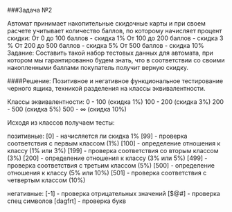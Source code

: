 ###Задача №2

   Автомат принимает накопительные скидочные карты и при своем расчете учитывает количество баллов, по которому начисляет процент скидки: От 0 до 100 баллов - скидка 1% От 100 до 200 баллов - скидка 3 % От 200 до 500 баллов - скидка 5% От 500 баллов - скидка 10% Задание: Составить такой набор тестовых данных для автомата, при котором мы гарантированно будем знать, что в соответствии со своими накопленными баллами покупатель получит верную скидку.

####Решение:
Позитивное и негативное функциональное тестирование черного ящика, техникой разделения на классы эквивалентности.

Классы эквивалентности:
0 - 100		(скидка 1%)
100 - 200	(скидка 3%)
200 - 500	(скидка 5%)
500 - ∞		(скидка 10%)

Исходя из классов получаем тесты:

   позитивные:
[0] 	- начисляется ли скидка 1%
[99] 	- проверка соответствия с первым классом (1%)
[100]	- определение отношения к классу (1% или 3%)
[199]	- проверка соответствия со вторым классом (3%)
[200]	- определение отношения к классу (3% или 5%)
[499]	- проверка соответствия с третьим классом (5%)
[500]	- определение отношения к классу (5% или 10%)
[501] 	- проверка соответствия с четвертым классом (10%)

   негативные:
[-1]	- проверка отрицательных значений
[$@#]	- проверка спец символов
[dagfrt]	- проверка букв




